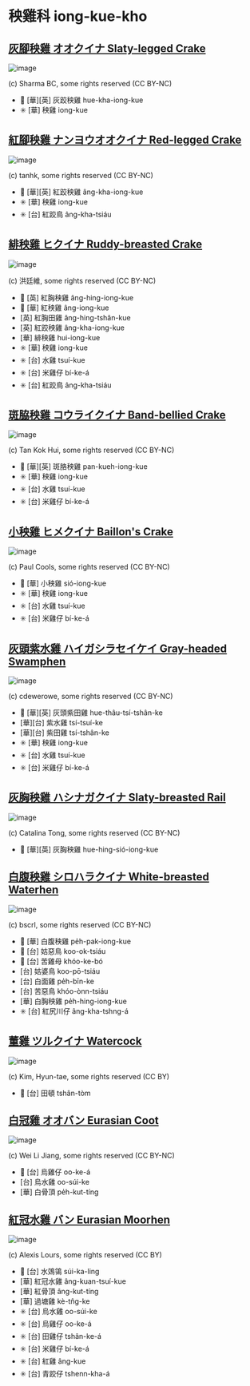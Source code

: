 # 秧雞科 iong-kue-kho

## [灰腳秧雞 オオクイナ Slaty-legged Crake](https://ebird.org/species/sllcra1)

![image](https://inaturalist-open-data.s3.amazonaws.com/photos/80007025/medium.jpg)

(c) Sharma BC, some rights reserved (CC BY-NC)

- 🎯 [華][英] 灰跤秧雞 hue-kha-iong-kue
- ✳️ [華] 秧雞 iong-kue

## [紅腳秧雞 ナンヨウオオクイナ Red-legged Crake](https://ebird.org/species/relcra1)

![image](https://inaturalist-open-data.s3.amazonaws.com/photos/13561160/medium.jpeg)

(c) tanhk, some rights reserved (CC BY-NC)


- 🎯 [華][英] 紅跤秧雞 âng-kha-iong-kue
- ✳️ [華] 秧雞 iong-kue
- ✳️ [台] 紅跤鳥 âng-kha-tsiáu

## [緋秧雞 ヒクイナ Ruddy-breasted Crake](https://ebird.org/species/rubcra1)

![image](https://inaturalist-open-data.s3.amazonaws.com/photos/89570100/medium.jpg)

(c) 洪廷維, some rights reserved (CC BY-NC)

- 🎯 [英] 紅胸秧雞 âng-hing-iong-kue
- 🎯 [華] 紅秧雞 âng-iong-kue
- [英] 紅胸田雞 âng-hing-tshân-kue
- [英] 紅跤秧雞 âng-kha-iong-kue
- [華] 緋秧雞 hui-iong-kue
- ✳️ [華] 秧雞 iong-kue
- ✳️ [台] 水雞 tsuí-kue
- ✳️ [台] 米雞仔 bí-ke-á
- ✳️ [台] 紅跤鳥 âng-kha-tsiáu

## [斑脇秧雞 コウライクイナ Band-bellied Crake](https://ebird.org/species/babcra1)

![image](https://inaturalist-open-data.s3.amazonaws.com/photos/14585537/medium.jpg)

(c) Tan Kok Hui, some rights reserved (CC BY-NC)

- 🎯 [華][英] 斑胳秧雞 pan-kueh-iong-kue
- ✳️ [華] 秧雞 iong-kue
- ✳️ [台] 水雞 tsuí-kue
- ✳️ [台] 米雞仔 bí-ke-á

## [小秧雞 ヒメクイナ Baillon's Crake](https://ebird.org/species/baicra1)

![image](https://inaturalist-open-data.s3.amazonaws.com/photos/1834885/medium.jpg)

(c) Paul Cools, some rights reserved (CC BY-NC)

- 🎯 [華] 小秧雞 sió-iong-kue
- ✳️ [華] 秧雞 iong-kue
- ✳️ [台] 水雞 tsuí-kue
- ✳️ [台] 米雞仔 bí-ke-á

## [灰頭紫水雞 ハイガシラセイケイ Gray-headed Swamphen](https://ebird.org/species/purswa3)

![image](https://inaturalist-open-data.s3.amazonaws.com/photos/344911929/medium.jpg)

(c) cdewerowe, some rights reserved (CC BY-NC)

- 🎯 [華][英] 灰頭紫田雞 hue-thâu-tsí-tshân-ke
- [華][台] 紫水雞 tsí-tsuí-ke
- [華][台] 紫田雞 tsí-tshân-ke
- ✳️ [華] 秧雞 iong-kue
- ✳️ [台] 水雞 tsuí-kue
- ✳️ [台] 米雞仔 bí-ke-á

## [灰胸秧雞 ハシナガクイナ Slaty-breasted Rail](https://ebird.org/species/slbrai1)

![image](https://inaturalist-open-data.s3.amazonaws.com/photos/11787275/medium.jpeg)

(c) Catalina Tong, some rights reserved (CC BY-NC)

- 🎯 [華][英] 灰胸秧雞 hue-hing-sió-iong-kue

## [白腹秧雞 シロハラクイナ White-breasted Waterhen](https://ebird.org/species/whbwat1)

![image](https://inaturalist-open-data.s3.amazonaws.com/photos/70658386/medium.jpeg)

(c) bscrl, some rights reserved (CC BY-NC)

- 🎯 [華] 白腹秧雞 pe̍h-pak-iong-kue
- 🎯 [台] 姑惡鳥 koo-ok-tsiáu
- 🎯 [台] 苦雞母 khóo-ke-bó
- [台] 姑婆鳥 koo-pō-tsiáu
- [台] 白面雞 pe̍h-bīn-ke
- [台] 苦惡鳥 khóo-ònn-tsiáu
- [華] 白胸秧雞 pe̍h-hing-iong-kue
- ✳️ [台] 紅尻川仔 âng-kha-tshng-á

## [董雞 ツルクイナ Watercock](https://ebird.org/species/waterc1)

![image](https://inaturalist-open-data.s3.amazonaws.com/photos/1513783/medium.jpg)

(c) Kim, Hyun-tae, some rights reserved (CC BY)

- 🎯 [台] 田頓 tshân-tòm

## [白冠雞 オオバン Eurasian Coot](https://www.instagram.com/p/CmT0vf3vPS9/)

![image](https://inaturalist-open-data.s3.amazonaws.com/photos/123574818/medium.jpg)

(c) Wei Li Jiang, some rights reserved (CC BY-NC)

- 🎯 [台] 烏雞仔 oo-ke-á
- [台] 烏水雞 oo-súi-ke
- [華] 白骨頂 pe̍h-kut-tíng

## [紅冠水雞 バン Eurasian Moorhen](https://www.instagram.com/p/Cb5-RQbvBo6/)

![image](https://inaturalist-open-data.s3.amazonaws.com/photos/171773229/medium.jpg)

(c) Alexis Lours, some rights reserved (CC BY)

- 🎯 [台] 水鵁鴒 súi-ka-ling
- [華] 紅冠水雞 âng-kuan-tsuí-kue
- [華] 紅骨頂 âng-kut-tíng
- [華] 過塘雞 kè-tn̂g-ke
- ✳️ [台] 烏水雞 oo-súi-ke
- ✳️ [台] 烏雞仔 oo-ke-á
- ✳️ [台] 田雞仔 tshân-ke-á
- ✳️ [台] 米雞仔 bí-ke-á
- ✳️ [台] 紅雞 âng-kue
- ✳️ [台] 青跤仔 tshenn-kha-á
